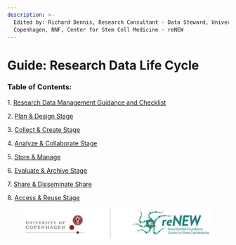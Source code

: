 ```yaml
---
description: >-
  Edited by: Richard Dennis, Research Consultant - Data Steward, University of
  Copenhagen, NNF, Center for Stem Cell Medicine - reNEW
---
```


# Guide: Research Data Life Cycle

### Table of Contents:

1\. [Research Data Management Guidance and Checklist](research-data-guidance-and-checklist.md)

2\. [Plan & Design Stage](plan-and-design-stage.md)

3\. [Collect & Create Stage](collect-and-create-stage.md)

4\. [Analyze & Collaborate Stage](analyze-and-collaborate-stage.md)

5\. [Store & Manage](store-and-manage.md)

6\. [Evaluate & Archive Stage](evaluate-and-archive-stage.md)

7\. [Share & Disseminate Share](share-and-disseminate-share.md)

8\. [Access & Reuse Stage](access-and-reuse-stage.md)

<figure><img src="../../.gitbook/assets/ccc (1).jpg" alt=""><figcaption></figcaption></figure>
